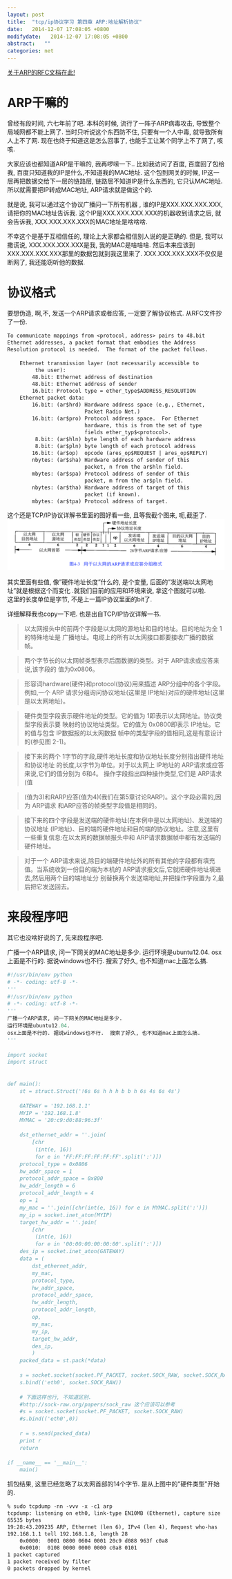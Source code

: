 ```yaml
---
layout: post
title:  "tcp/ip协议学习 第四章 ARP:地址解析协议"
date:   2014-12-07 17:08:05 +0800
modifydate:   2014-12-07 17:08:05 +0800
abstract:   ""
categories: net
---
```


[关于ARP的RFC文档在此!](https://tools.ietf.org/html/rfc826) 

# ARP干嘛的
曾经有段时间, 六七年前了吧. 本科的时候, 流行了一阵子ARP病毒攻击, 导致整个局域网都不能上网了. 当时只听说这个东西防不住, 只要有一个人中毒, 就导致所有人上不了网. 现在也终于知道这是怎么回事了, 也能手工让某个同学上不了网了, 咳咳.

大家应该也都知道ARP是干嘛的, 我再啰嗦一下.. 比如我访问了百度, 百度回了包给我, 百度只知道我的IP是什么,不知道我的MAC地址. 这个包到网关的时候, IP这一层再把数据交给下一层的链路层, 链路层不知道IP是什么东西的, 它只认MAC地址. 所以就需要把IP转成MAC地址, ARP请求就是做这个的. 

就是说, 我可以通过这个协议广播问一下所有机器 , 谁的IP是XXX.XXX.XXX.XXX, 请把你的MAC地址告诉我.  这个IP是XXX.XXX.XXX.XXX的机器收到请求之后, 就会告诉我, XXX.XXX.XXX.XXX的MAC地址是啥啥啥.

不幸这个是基于互相信任的, 理论上大家都会相信别人说的是正确的.  但是, 我可以撒谎说,  XXX.XXX.XXX.XXX是我, 我的MAC是啥啥啥. 然后本来应该到 XXX.XXX.XXX.XXX那里的数据包就到我这里来了.  XXX.XXX.XXX.XXX不仅仅是断网了, 我还能窃听他的数据.


# 协议格式

要想伪造, 啊,不, 发送一个ARP请求或者应答, 一定要了解协议格式.  从RFC文件抄了一份.

```
To communicate mappings from <protocol, address> pairs to 48.bit
Ethernet addresses, a packet format that embodies the Address
Resolution protocol is needed.  The format of the packet follows.

    Ethernet transmission layer (not necessarily accessible to
         the user):
        48.bit: Ethernet address of destination
        48.bit: Ethernet address of sender
        16.bit: Protocol type = ether_type$ADDRESS_RESOLUTION
    Ethernet packet data:
        16.bit: (ar$hrd) Hardware address space (e.g., Ethernet,
                         Packet Radio Net.)
        16.bit: (ar$pro) Protocol address space.  For Ethernet
                         hardware, this is from the set of type
                         fields ether_typ$<protocol>.
         8.bit: (ar$hln) byte length of each hardware address
         8.bit: (ar$pln) byte length of each protocol address
        16.bit: (ar$op)  opcode (ares_op$REQUEST | ares_op$REPLY)
        nbytes: (ar$sha) Hardware address of sender of this
                         packet, n from the ar$hln field.
        mbytes: (ar$spa) Protocol address of sender of this
                         packet, m from the ar$pln field.
        nbytes: (ar$tha) Hardware address of target of this
                         packet (if known).
        mbytes: (ar$tpa) Protocol address of target.
```

这个还是TCP/IP协议详解书里面的图好看一些, 且等我截个图来, 呃,截歪了. 
![arp协议,截取自是TCP/IP协议详解](/images/arp.png)

其实里面有些值, 像”硬件地址长度”什么的, 是个变量, 后面的”发送端以太网地址”就是根据这个而变化 .就我们目前的应用和环境来说, 拿这个图就可以啦.  
这里的长度单位是字节, 不是上一篇IP协议里面的bit了.

详细解释我也copy一下吧. 也是出自TCP/IP协议详解一书.

> 以太网报头中的前两个字段是以太网的源地址和目的地址。目的地址为全 1的特殊地址是 广播地址。电缆上的所有以太网接口都要接收广播的数据帧。 

> 两个字节长的以太网帧类型表示后面数据的类型。对于 ARP请求或应答来说,该字段的 值为0x0806。 

> 形容词hardware(硬件)和protocol(协议)用来描述 ARP分组中的各个字段。例如,一个 ARP 请求分组询问协议地址(这里是 IP地址)对应的硬件地址(这里是以太网地址)。 

> 硬件类型字段表示硬件地址的类型。它的值为 1即表示以太网地址。协议类型字段表示要 映射的协议地址类型。它的值为 0x0800即表示 IP地址。它的值与包含 IP数据报的以太网数据 帧中的类型字段的值相同,这是有意设计的(参见图 2-1)。 

> 接下来的两个 1字节的字段,硬件地址长度和协议地址长度分别指出硬件地址和协议地址 的长度,以字节为单位。对于以太网上 IP地址的 ARP请求或应答来说,它们的值分别为 6和4。 操作字段指出四种操作类型,它们是 ARP请求(值

> (值为3)和RARP应答(值为4)(我们在第5章讨论RARP)。这个字段必需的,因为 ARP请求 和ARP应答的帧类型字段值是相同的。 

> 接下来的四个字段是发送端的硬件地址(在本例中是以太网地址)、发送端的协议地址 (IP地址)、目的端的硬件地址和目的端的协议地址。注意,这里有一些重复信息:在以太网的数据帧报头中和 ARP请求数据帧中都有发送端的硬件地址。

> 对于一个 ARP请求来说,除目的端硬件地址外的所有其他的字段都有填充值。当系统收到一份目的端为本机的 ARP请求报文后,它就把硬件地址填进去,然后用两个目的端地址分 别替换两个发送端地址,并把操作字段置为 2,最后把它发送回去。 


# 来段程序吧

其它也没啥好说的了, 先来段程序吧.

广播一个ARP请求, 问一下网关的MAC地址是多少. 运行环境是ubuntu12.04.  osx上面是不行的. 据说windows也不行.  搜索了好久, 也不知道mac上面怎么搞.

```py
#!/usr/bin/env python
# -*- coding: utf-8 -*-
'''
#!/usr/bin/env python
# -*- coding: utf-8 -*-
'''
广播一个ARP请求, 问一下网关的MAC地址是多少.
运行环境是ubuntu12.04.
osx上面是不行的. 据说windows也不行.  搜索了好久, 也不知道mac上面怎么搞.
'''

import socket
import struct


def main():
    st = struct.Struct('!6s 6s h h h b b h 6s 4s 6s 4s')

    GATEWAY = '192.168.1.1'
    MYIP = '192.168.1.8'
    MYMAC = '20:c9:d0:88:96:3f'

    dst_ethernet_addr = ''.join(
        [chr
         (int(e, 16))
         for e in 'FF:FF:FF:FF:FF:FF'.split(':')])
    protocol_type = 0x0806
    hw_addr_space = 1
    protocol_addr_space = 0x800
    hw_addr_length = 6
    protocol_addr_length = 4
    op = 1
    my_mac = ''.join([chr(int(e, 16)) for e in MYMAC.split(':')])
    my_ip = socket.inet_aton(MYIP)
    target_hw_addr = ''.join(
        [chr
         (int(e, 16))
         for e in '00:00:00:00:00:00'.split(':')])
    des_ip = socket.inet_aton(GATEWAY)
    data = (
        dst_ethernet_addr,
        my_mac,
        protocol_type,
        hw_addr_space,
        protocol_addr_space,
        hw_addr_length,
        protocol_addr_length,
        op,
        my_mac,
        my_ip,
        target_hw_addr,
        des_ip,
        )
    packed_data = st.pack(*data)

    s = socket.socket(socket.PF_PACKET, socket.SOCK_RAW, socket.SOCK_RAW)
    s.bind(('eth0', socket.SOCK_RAW))

    # 下面这样也行, 不知道区别.
    #http://sock-raw.org/papers/sock_raw 这个应该可以参考
    #s = socket.socket(socket.PF_PACKET, socket.SOCK_RAW)
    #s.bind(('eth0',0))

    r = s.send(packed_data)
    print r
    return

if __name__ == '__main__':
    main()
```

抓包结果, 这里已经忽略了以太网首部的14个字节. 是从上图中的"硬件类型"开始的.

```
% sudo tcpdump -nn -vvv -x -c1 arp   
tcpdump: listening on eth0, link-type EN10MB (Ethernet), capture size 65535 bytes
19:28:43.209235 ARP, Ethernet (len 6), IPv4 (len 4), Request who-has 192.168.1.1 tell 192.168.1.8, length 28
	0x0000:  0001 0800 0604 0001 20c9 d088 963f c0a8
	0x0010:  0108 0000 0000 0000 c0a8 0101
1 packet captured
1 packet received by filter
0 packets dropped by kernel
```
